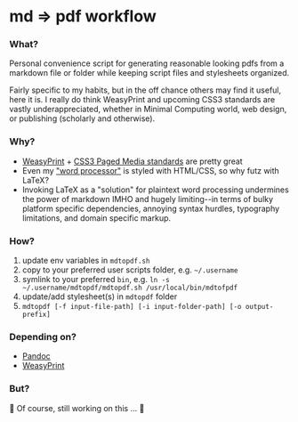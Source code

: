 # md => pdf workflow

### What?

Personal convenience script for generating reasonable looking pdfs from a markdown file or folder while keeping script files and stylesheets organized.

Fairly specific to my habits, but in the off chance others may find it useful, here it is. I really do think WeasyPrint and upcoming CSS3 standards are vastly underappreciated, whether in Minimal Computing world, web design, or publishing (scholarly and otherwise). 

### Why?

- [WeasyPrint](https://weasyprint.org/) + [CSS3 Paged Media standards](https://drafts.csswg.org/css-page-3/) are pretty great
- Even my ["word processor"](https://typora.io/) is styled with HTML/CSS, so why futz with LaTeX?
- Invoking LaTeX as a "solution" for plaintext word processing undermines the power of markdown IMHO and hugely limiting--in terms of bulky platform specific dependencies, annoying syntax hurdles, typography limitations, and domain specific markup. 

### How?

1. update env variables in `mdtopdf.sh`
2. copy to your preferred user scripts folder, e.g. `~/.username`
3. symlink to your preferred `bin`, e.g. `ln -s ~/.username/mdtopdf/mdtopdf.sh /usr/local/bin/mdtofpdf`
4. update/add stylesheet(s) in `mdtopdf` folder
5. `mdtopdf [-f input-file-path] [-i input-folder-path] [-o output-prefix]`

### Depending on?

- [Pandoc](https://pandoc.org/)
- [WeasyPrint](https://weasyprint.readthedocs.io/en/stable/install.html)

### But?

:construction: Of course, still working on this ... :construction:
